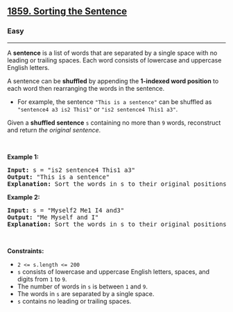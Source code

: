 <h2><a href="https://leetcode.com/problems/sorting-the-sentence/">1859. Sorting the Sentence</a></h2><h3>Easy</h3><hr><div style="user-select: auto;"><p style="user-select: auto;">A <strong style="user-select: auto;">sentence</strong> is a list of words that are separated by a single space with no leading or trailing spaces. Each word consists of lowercase and uppercase English letters.</p>

<p style="user-select: auto;">A sentence can be <strong style="user-select: auto;">shuffled</strong> by appending the <strong style="user-select: auto;">1-indexed word position</strong> to each word then rearranging the words in the sentence.</p>

<ul style="user-select: auto;">
	<li style="user-select: auto;">For example, the sentence <code style="user-select: auto;">"This is a sentence"</code> can be shuffled as <code style="user-select: auto;">"sentence4 a3 is2 This1"</code> or <code style="user-select: auto;">"is2 sentence4 This1 a3"</code>.</li>
</ul>

<p style="user-select: auto;">Given a <strong style="user-select: auto;">shuffled sentence</strong> <code style="user-select: auto;">s</code> containing no more than <code style="user-select: auto;">9</code> words, reconstruct and return <em style="user-select: auto;">the original sentence</em>.</p>

<p style="user-select: auto;">&nbsp;</p>
<p style="user-select: auto;"><strong style="user-select: auto;">Example 1:</strong></p>

<pre style="position: relative; user-select: auto;"><strong style="user-select: auto;">Input:</strong> s = "is2 sentence4 This1 a3"
<strong style="user-select: auto;">Output:</strong> "This is a sentence"
<strong style="user-select: auto;">Explanation:</strong> Sort the words in s to their original positions "This1 is2 a3 sentence4", then remove the numbers.
<div class="open_grepper_editor" title="Edit &amp; Save To Grepper" style="user-select: auto;"></div></pre>

<p style="user-select: auto;"><strong style="user-select: auto;">Example 2:</strong></p>

<pre style="position: relative; user-select: auto;"><strong style="user-select: auto;">Input:</strong> s = "Myself2 Me1 I4 and3"
<strong style="user-select: auto;">Output:</strong> "Me Myself and I"
<strong style="user-select: auto;">Explanation:</strong> Sort the words in s to their original positions "Me1 Myself2 and3 I4", then remove the numbers.
<div class="open_grepper_editor" title="Edit &amp; Save To Grepper" style="user-select: auto;"></div></pre>

<p style="user-select: auto;">&nbsp;</p>
<p style="user-select: auto;"><strong style="user-select: auto;">Constraints:</strong></p>

<ul style="user-select: auto;">
	<li style="user-select: auto;"><code style="user-select: auto;">2 &lt;= s.length &lt;= 200</code></li>
	<li style="user-select: auto;"><code style="user-select: auto;">s</code> consists of lowercase and uppercase English letters, spaces, and digits from <code style="user-select: auto;">1</code> to <code style="user-select: auto;">9</code>.</li>
	<li style="user-select: auto;">The number of words in <code style="user-select: auto;">s</code> is between <code style="user-select: auto;">1</code> and <code style="user-select: auto;">9</code>.</li>
	<li style="user-select: auto;">The words in <code style="user-select: auto;">s</code> are separated by a single space.</li>
	<li style="user-select: auto;"><code style="user-select: auto;">s</code> contains no leading or trailing spaces.</li>
</ul></div>